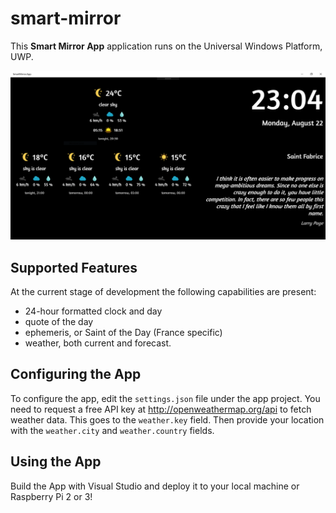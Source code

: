 # smart-mirror

This __Smart Mirror App__ application runs on the Universal Windows Platform, UWP.

![smart mirror app running of desktop](ui.png)

## Supported Features

At the current stage of development the following capabilities are present:

- 24-hour formatted clock and day
- quote of the day
- ephemeris, or Saint of the Day (France specific)
- weather, both current and forecast.

## Configuring the App

To configure the app, edit the `settings.json` file under the app project.
You need to request a free API key at http://openweathermap.org/api to fetch weather data. This goes to the `weather.key` field.
Then provide your location with the `weather.city` and `weather.country` fields.

## Using the App

Build the App with Visual Studio and deploy it to your local machine or Raspberry Pi 2 or 3!
